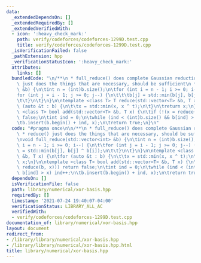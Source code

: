 ```yaml
---
data:
  _extendedDependsOn: []
  _extendedRequiredBy: []
  _extendedVerifiedWith:
  - icon: ':heavy_check_mark:'
    path: verify/codeforces/codeforces-1299D.test.cpp
    title: verify/codeforces/codeforces-1299D.test.cpp
  _isVerificationFailed: false
  _pathExtension: hpp
  _verificationStatusIcon: ':heavy_check_mark:'
  attributes:
    links: []
  bundledCode: "\n/**\n * full_reduce() does complete Gaussian reduction\n * reduce()\
    \ just does the things that are necessary, should be sufficient\n */\n\nvoid full_reduce(std::vector<int>\
    \ &b) {\n\tint n = (int)b.size();\n\tfor (int i = n - 1; i >= 0; i--) {\n\t\t\
    for (int j = i - 1; j >= 0; j--) {\n\t\t\tb[j] = std::min(b[j], b[j] ^ b[i]);\n\
    \t\t}\n\t}\n}\n\ntemplate <class T> T reduce(std::vector<T> &b, T x) {\n\tfor\
    \ (auto &t : b) {\n\t\tx = std::min(x, x ^ t);\n\t}\n\treturn x;\n}\n\ntemplate\
    \ <class T> bool add(std::vector<T> &b, T x) {\n\tif (!(x = reduce(b, x))) return\
    \ false;\n\tint ind = 0;\n\twhile (ind < (int)b.size() && b[ind] > x) ind++;\n\
    \tb.insert(b.begin() + ind, x);\n\treturn true;\n}\n"
  code: "#pragma once\n\n/**\n * full_reduce() does complete Gaussian reduction\n\
    \ * reduce() just does the things that are necessary, should be sufficient\n */\n\
    \nvoid full_reduce(std::vector<int> &b) {\n\tint n = (int)b.size();\n\tfor (int\
    \ i = n - 1; i >= 0; i--) {\n\t\tfor (int j = i - 1; j >= 0; j--) {\n\t\t\tb[j]\
    \ = std::min(b[j], b[j] ^ b[i]);\n\t\t}\n\t}\n}\n\ntemplate <class T> T reduce(std::vector<T>\
    \ &b, T x) {\n\tfor (auto &t : b) {\n\t\tx = std::min(x, x ^ t);\n\t}\n\treturn\
    \ x;\n}\n\ntemplate <class T> bool add(std::vector<T> &b, T x) {\n\tif (!(x =\
    \ reduce(b, x))) return false;\n\tint ind = 0;\n\twhile (ind < (int)b.size() &&\
    \ b[ind] > x) ind++;\n\tb.insert(b.begin() + ind, x);\n\treturn true;\n}"
  dependsOn: []
  isVerificationFile: false
  path: library/numerical/xor-basis.hpp
  requiredBy: []
  timestamp: '2021-07-24 19:40:07-04:00'
  verificationStatus: LIBRARY_ALL_AC
  verifiedWith:
  - verify/codeforces/codeforces-1299D.test.cpp
documentation_of: library/numerical/xor-basis.hpp
layout: document
redirect_from:
- /library/library/numerical/xor-basis.hpp
- /library/library/numerical/xor-basis.hpp.html
title: library/numerical/xor-basis.hpp
---
```


